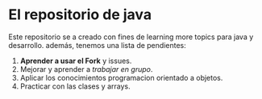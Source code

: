 # El repositorio de java

Este repositorio se a creado con fines de learning more topics para java y desarrollo. además, tenemos una lista de pendientes:

1. **Aprender a usar el Fork** y issues.
2. Mejorar y aprender a _trabajar en grupo_.
3. Aplicar los conocimientos programacion orientado a objetos.
4. Practicar con las clases y arrays.

